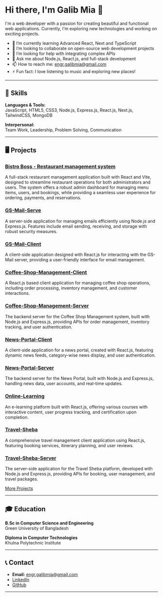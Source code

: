 # Hi there, I'm Galib Mia 👋

I'm a web developer with a passion for creating beautiful and functional web applications. Currently, I'm exploring new technologies and working on exciting projects.

- 🌱 I’m currently learning Advanced React, Next and TypeScript
- 👯 I’m looking to collaborate on open-source web development projects
- 🤔 I’m looking for help with integrating complex APIs
- 💬 Ask me about Node.js, React.js, and full-stack development
- 📫 How to reach me: [engr.galibmia@gmail.com](mailto:engr.galibmia@gmail.com)
- ⚡ Fun fact: I love listening to music and exploring new places!

---

## 🚀 Skills

**Languages & Tools:**  
JavaScript, HTML5, CSS3, Node.js, Express.js, React.js, Next.js, TailwindCSS, MongoDB

**Interpersonal:**  
Team Work, Leadership, Problem Solving, Communication

---

## 🖥️ Projects

### [Bistro Boss - Restaurant management system](https://github.com/galibmia/bistro-boss-client)
A full-stack restaurant management application built with React and Vite, designed to streamline restaurant operations for both administrators and users. The system offers a robust admin dashboard for managing menu items, users, and bookings, while providing a seamless user experience for ordering, payments, and reservations.

### [GS-Mail-Serve](https://github.com/galibmia/gs-mails-server)
A server-side application for managing emails efficiently using Node.js and Express.js. Features include email sending, receiving, and storage with robust security measures.

### [GS-Mail-Client](https://github.com/galibmia/gs-mails)
A client-side application designed with React.js for interacting with the GS-Mail server, providing a user-friendly interface for email management.

### [Coffee-Shop-Management-Client](https://github.com/galibmia/coffee-shop-client)
A React.js based client application for managing coffee shop operations, including order processing, inventory management, and customer interactions.

### [Coffee-Shop-Management-Server](https://github.com/galibmia/coffee-shop-server)
The backend server for the Coffee Shop Management system, built with Node.js and Express.js, providing APIs for order management, inventory tracking, and user authentication.

### [News-Portal-Client](https://github.com/galibmia/the-daily-spark)
A client-side application for a news portal, created with React.js, featuring dynamic news feeds, category-wise news display, and user authentication.

### [News-Portal-Server](https://github.com/galibmia/DailySpark-server)
The backend server for the News Portal, built with Node.js and Express.js, handling news data, user accounts, and real-time updates.

### [Online-Learning](https://github.com/galibmia/e-learning)
An e-learning platform built with React.js, offering various courses with interactive content, user progress tracking, and certification upon completion.

### [Travel-Sheba](https://github.com/galibmia/travel-seba)
A comprehensive travel management client application using React.js, featuring booking services, itinerary planning, and user reviews.

### [Travel-Sheba-Server](https://github.com/galibmia/travel-seba-server)
The server-side application for the Travel Sheba platform, developed with Node.js and Express.js, providing APIs for booking, user management, and travel packages.

[More Projects](https://github.com/galibmia?tab=repositories)

---

## 🎓 Education

**B.Sc in Computer Science and Engineering**  
Green University of Bangladesh

**Diploma in Computer Technologies**  
Khulna Polytechnic Institute

---

## 📞 Contact

- **Email:** [engr.galibmia@gmail.com](mailto:engr.galibmia@gmail.com)
- [LinkedIn](https://www.linkedin.com/in/galib71/)
- [GitHub](https://github.com/galibmia)

---
